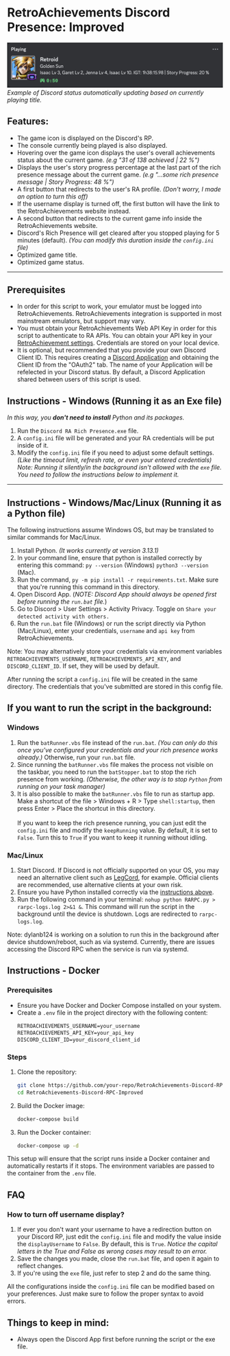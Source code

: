 # RetroAchievements Discord Presence: Improved
![alt text](./assets/discord-status-example.png "Discord Status Example - Golden Sun")
*Example of Discord status automatically updating based on currently playing title.*


## Features:

- The game icon is displayed on the Discord's RP.
- The console currently being played is also displayed.
- Hovering over the game icon displays the user's overall achievements status about the current game. _(e.g "31 of 138 achieved | 22 %")_
- Displays the user's story progress percentage at the last part of the rich presence message about the current game. _(e.g "...some rich presence message | Story Progress: 48 %")_  
- A first button that redirects to the user's RA profile. _(Don't worry, I made an option to turn this off)_
- If the username display is turned off, the first button will have the link to the RetroAchievements website instead.
- A second button that redirects to the current game info inside the RetroAchievements website. 
- Discord's Rich Presence will get cleared after you stopped playing for 5 minutes (default). _(You can modify this duration inside the `config.ini` file)_
- Optimized game title.
- Optimized game status.
<hr>

## Prerequisites
- In order for this script to work, your emulator must be logged into RetroAchievements. RetroAchievements integration is supported in most mainstream emulators, but support may vary.
- You must obtain your RetroAchievements Web API Key in order for this script to authenticate to RA APIs. You can obtain your API key in your [RetroAchievement settings](https://retroachievements.org/settings). Credentials are stored on your local device.
- It is optional, but recommended that you provide your own Discord Client ID. This requires creating a [Discord Application](https://discord.com/developers/applications) and obtaining the Client ID from the "OAuth2" tab. The name of your Application will be refelected in your Discord status. By default, a Discord Application shared between users of this script is used.

## Instructions - Windows (Running it as an Exe file)
_In this way, you **don't need to install** Python and its packages._
1. Run the `Discord RA Rich Presence.exe` file.
2. A `config.ini` file will be generated and your RA credentials will be put inside of it.
3. Modify the `config.ini` file if you need to adjust some default settings. _(Like the timeout limit, refresh rate, or even your entered credentials)_
_Note: Running it silently/in the background isn't allowed with the `exe` file. You need to follow the instructions below to implement it._
<hr>

## Instructions - Windows/Mac/Linux (Running it as a Python file)
The following instructions assume Windows OS, but may be translated to similar commands for Mac/Linux.

1. Install Python. _(It works currently at version 3.13.1)_
2. In your command line, ensure that python is installed correctly by entering this command: `py --version` (Windows) `python3 --version` (Mac).
3. Run the command, `py -m pip install -r requirements.txt`. Make sure that you're running this command in this directory.
4. Open Discord App. (_NOTE: Discord App should always be opened first before running the `run.bat` file._)
5. Go to Discord > User Settings > Activity Privacy. Toggle on `Share your detected activity with others.`
6. Run the `run.bat` file (Windows) or run the script directly via Python (Mac/Linux), enter your credentials, `username` and `api key` from RetroAchievements.

Note: You may alternatively store your credentials via environment variables `RETROACHIEVEMENTS_USERNAME`, `RETROACHIEVEMENTS_API_KEY`, and `DISCORD_CLIENT_ID`. If set, they will be used by default.

After running the script a `config.ini` file will be created in the same directory. The credentials that you've submitted are stored in this config file.

## If you want to run the script in the background:
### Windows
1. Run the `batRunner.vbs` file instead of the `run.bat`. _(You can only do this once you've configured your credentials and your rich presence works already.)_ Otherwise, run your `run.bat` file. 
2. Since running the `batRunner.vbs` file makes the process not visible on the taskbar, you need to run the `batStopper.bat` to stop the rich presence from working. _(Otherwise, the other way is to stop `Python` from running on your task manager)_
3. It is also possible to make the `batRunner.vbs` file to run as startup app.<br>
   Make a shortcut of the file > Windows + R > Type `shell:startup`, then press Enter > Place the shortcut in this directory.<br><br>
If you want to keep the rich presence running, you can just edit the `config.ini` file and modify the `keepRunning` value. By default, it is set to `False`. Turn this to `True` if you want to keep it running without idling.

### Mac/Linux
1. Start Discord. If Discord is not officially supported on your OS, you may need an alternative client such as [LegCord](https://legcord.app/), for example. Official clients are recommended, use alternative clients at your own risk.
2. Ensure you have Python installed correctly via the [instructions above](#instructions---windowsmaclinux-running-it-as-a-python-file).
2. Run the following command in your terminal: `nohup python RARPC.py > rarpc-logs.log 2>&1 &`. This command will run the script in the background until the device is shutdown. Logs are redirected to `rarpc-logs.log`.

Note: dylanb124 is working on a solution to run this in the background after device shutdown/reboot, such as via systemd. Currently, there are issues accessing the Discord RPC when the service is run via systemd.

## Instructions - Docker

### Prerequisites
- Ensure you have Docker and Docker Compose installed on your system.
- Create a `.env` file in the project directory with the following content:
    ```dotenv
    RETROACHIEVEMENTS_USERNAME=your_username
    RETROACHIEVEMENTS_API_KEY=your_api_key
    DISCORD_CLIENT_ID=your_discord_client_id
    ```

### Steps
1. Clone the repository:
    ```sh
    git clone https://github.com/your-repo/RetroAchievements-Discord-RPC-Improved.git
    cd RetroAchievements-Discord-RPC-Improved
    ```
2. Build the Docker image:
    ```sh
    docker-compose build
    ```
3. Run the Docker container:
    ```sh
    docker-compose up -d
    ```

This setup will ensure that the script runs inside a Docker container and automatically restarts if it stops. The environment variables are passed to the container from the `.env` file.

## FAQ
### How to turn off username display?
1. If ever you don't want your username to have a redirection button on your Discord RP, just edit the `config.ini` file and modify the value inside the `displayUsername` to `False`. By default, this is `True`. _Notice the capital letters in the True and False as wrong cases may result to an error._
2. Save the changes you made, close the `run.bat` file, and open it again to reflect changes.
3. If you're using the `exe` file, just refer to step 2 and do the same thing. 

All the configurations inside the `config.ini` file can be modified based on your preferences. Just make sure to follow the proper syntax to avoid errors. 

## Things to keep in mind:
- Always open the Discord App first before running the script or the exe file.